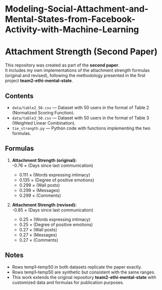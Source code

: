 # Modeling-Social-Attachment-and-Mental-States-from-Facebook-Activity-with-Machine-Learning

# Attachment Strength (Second Paper)

This repository was created as part of the **second paper**.  
It includes my own implementations of the attachment strength formulas (original and revised), following the methodology presented in the first project **team2-ethi-mental-state**.

## Contents
- `data/table2_50.csv` — Dataset with 50 users in the format of Table 2 (Normalized Scoring Function).  
- `data/table3_50.csv` — Dataset with 50 users in the format of Table 3 (Weighted Linear Combination).  
- `tie_strength.py` — Python code with functions implementing the two formulas.

## Formulas

1. **Attachment Strength (original):**  
   	-0.76 × (Days since last communication)  
   	+ 0.111 × (Words expressing intimacy)  
   	+ 0.135 × (Degree of positive emotions)  
   	+ 0.299 × (Wall posts)  
   	+ 0.299 × (Messages)  
   	+ 0.299 × (Comments)

2. **Attachment Strength (revised):**  
   	-0.85 × (Days since last communication)  
   	+ 0.25 × (Words expressing intimacy)  
   	+ 0.25 × (Degree of positive emotions)  
   	+ 0.27 × (Wall posts)  
   	+ 0.27 × (Messages)  
   	+ 0.27 × (Comments)

## Notes
- Rows temp1–temp50 in both datasets replicate the paper exactly.  
- Rows temp1–temp50 are synthetic but consistent with the same ranges.  
- This work extends the original repository **team2-ethi-mental-state** with customized data and formulas for publication purposes.
